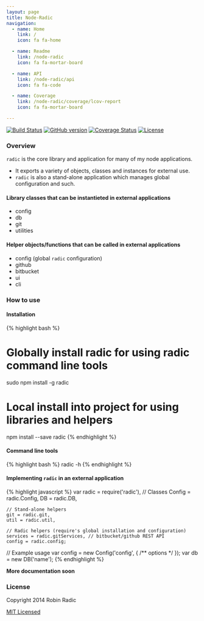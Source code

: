 ```yaml
---
layout: page
title: Node-Radic
navigation:
  - name: Home
    link: /
    icon: fa fa-home

  - name: Readme
    link: /node-radic
    icon: fa fa-mortar-board

  - name: API
    link: /node-radic/api
    icon: fa fa-code

  - name: Coverage
    link: /node-radic/coverage/lcov-report
    icon: fa fa-mortar-board

---
```


[![Build Status](https://travis-ci.org/RobinRadic/node-radic.svg?branch=master)](http://travis-ci.org/RobinRadic/node-radic)
[![GitHub version](https://badge.fury.io/gh/robinradic%2Fnode-radic.svg)](http://badge.fury.io/gh/robinradic%2Fnode-radic)
[![Coverage Status](https://img.shields.io/coveralls/RobinRadic/node-radic.svg)](https://coveralls.io/r/RobinRadic/node-radic)
[![License](http://img.shields.io/badge/license-MIT-blue.svg)](http://radic.mit-license.org)

### Overview
`radic` is the core library and application for many of my node applications.
 
- It exports a variety of objects, classes and instances for external use.   
- `radic` is also a stand-alone application which manages global configuration and such.
  
  
#### Library classes that can be instantieted in external applications 
- config
- db
- git
- utilities
  
  
#### Helper objects/functions that can be called in external applications
- config (global `radic` configuration)
- github
- bitbucket
- ui
- cli
  
  
### How to use
  
#### Installation
{% highlight bash %}
# Globally install radic for using radic command line tools
sudo npm install -g radic

# Local install into project for using libraries and helpers
npm install --save radic
{% endhighlight %}
  
  
#### Command line tools
{% highlight bash %}
radic -h
{% endhighlight %}
  
#### Implementing `radic` in an external application
{% highlight javascript %}
var radic = require('radic'),
    // Classes
    Config = radic.Config,
    DB = radic.DB,
    
    // Stand-alone helpers
    git = radic.git,
    util = radic.util,
    
    // Radic helpers (require's global installation and configuration)
    services = radic.gitServices, // bitbucket/github REST API 
    config = radic.config;   
 
 
// Example usage
var config = new Config('config', { /** options */ });
var db = new DB('name');
{% endhighlight %}
 
**More documentation soon**

### License
Copyright 2014 Robin Radic 

[MIT Licensed](http://radic.mit-license.org)

